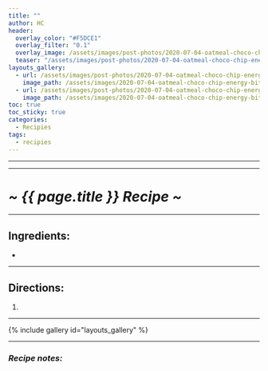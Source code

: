 ```yaml
---
title: ""
author: HC
header:
  overlay_color: "#F5DCE1"
  overlay_filter: "0.1"
  overlay_image: /assets/images/post-photos/2020-07-04-oatmeal-choco-chip-energy-bites/ball.jpeg
  teaser: "/assets/images/post-photos/2020-07-04-oatmeal-choco-chip-energy-bites/ball.jpeg"
layouts_gallery:
  - url: /assets/images/post-photos/2020-07-04-oatmeal-choco-chip-energy-bites/stuff in bowl.jpeg
    image_path: /assets/images/2020-07-04-oatmeal-choco-chip-energy-bites/stuff in bowl small.jpeg
  - url: /assets/images/post-photos/2020-07-04-oatmeal-choco-chip-energy-bites/bars.jpeg
    image_path: /assets/images/2020-07-04-oatmeal-choco-chip-energy-bites/bars small.jpeg
toc: true
toc_sticky: true
categories:
  - Recipies
tags:
  - recipies
---
```


***  ***



***

# ***~ {{ page.title }} Recipe ~***

***

## Ingredients:

* 
***

## Directions:

1. 

***

{% include gallery id="layouts_gallery" %}

***

### ***Recipe notes:***

[^1]: